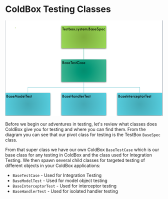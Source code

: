 # ColdBox Testing Classes

![](../images/ColdBoxTestingClasses.png)

Before we begin our adventures in testing, let's review what classes does ColdBox give you for testing and where you can find them. From the diagram you can see that our pivot class for testing is the TestBox `BaseSpec` class.

From that super class we have our own ColdBox `BaseTestCase` which is our base class for any testing in ColdBox and the class used for Integration Testing. We then spawn several child classes for targeted testing of different objects in your ColdBox applications:

* `BaseTestCase` - Used for Integration Testing 
* `BaseModelTest` - Used for model object testing
* `BaseInterceptorTest` - Used for interceptor testing
* `BaseHandlerTest` - Used for isolated handler testing
